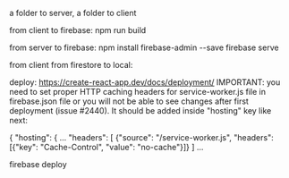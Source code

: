 a folder to server, a folder to client

from client to firebase:
npm run build



from server to firebase:
npm install firebase-admin --save
 firebase serve


from client from firestore to local:

deploy:
<https://create-react-app.dev/docs/deployment/>
IMPORTANT: you need to set proper HTTP caching headers for service-worker.js file in firebase.json file or you will not be able to see changes after first deployment (issue #2440). It should be added inside "hosting" key like next:

{
  "hosting": {
    ...
    "headers": [
      {"source": "/service-worker.js", "headers": [{"key": "Cache-Control", "value": "no-cache"}]}
    ]
    ...

firebase deploy
